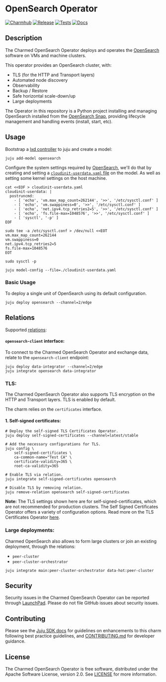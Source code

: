# OpenSearch Operator
[![Charmhub](https://charmhub.io/opensearch/badge.svg)](https://charmhub.io/opensearch)
[![Release](https://github.com/canonical/opensearch-operator/actions/workflows/release.yaml/badge.svg)](https://github.com/canonical/opensearch-operator/actions/workflows/release.yaml)
[![Tests](https://github.com/canonical/opensearch-operator/actions/workflows/ci.yaml/badge.svg?branch=main)](https://github.com/canonical/opensearch-operator/actions/workflows/ci.yaml)
[![Docs](https://github.com/canonical/opensearch-operator/actions/workflows/sync_docs.yaml/badge.svg)](https://github.com/canonical/opensearch-operator/actions/workflows/sync_docs.yaml)

## Description

The Charmed OpenSearch Operator deploys and operates the [OpenSearch](https://opensearch.org/) software on VMs and machine clusters.

This operator provides an OpenSearch cluster, with:
- TLS (for the HTTP and Transport layers)
- Automated node discovery
- Observability
- Backup / Restore
- Safe horizontal scale-down/up
- Large deployments

The Operator in this repository is a Python project installing and managing OpenSearch installed from the [OpenSearch Snap](https://snapcraft.io/opensearch), providing lifecycle management and handling events (install, start, etc).

## Usage

Bootstrap a [lxd controller](https://juju.is/docs/olm/lxd#heading--create-a-controller) to juju and create a model:

```shell
juju add-model opensearch
```

Configure the system settings required by [OpenSearch](https://opensearch.org/docs/latest/install-and-configure/install-opensearch/index/),
we'll do that by creating and setting a [`cloudinit-userdata.yaml` file](https://juju.is/docs/olm/juju-model-config) on the model. 
As well as setting some kernel settings on the host machine.
```
cat <<EOF > cloudinit-userdata.yaml
cloudinit-userdata: |
  postruncmd:
    - [ 'echo', 'vm.max_map_count=262144', '>>', '/etc/sysctl.conf' ]
    - [ 'echo', 'vm.swappiness=0', '>>', '/etc/sysctl.conf' ]
    - [ 'echo', 'net.ipv4.tcp_retries2=5', '>>', '/etc/sysctl.conf' ]
    - [ 'echo', 'fs.file-max=1048576', '>>', '/etc/sysctl.conf' ]
    - [ 'sysctl', '-p' ]
EOF

sudo tee -a /etc/sysctl.conf > /dev/null <<EOT
vm.max_map_count=262144
vm.swappiness=0
net.ipv4.tcp_retries2=5
fs.file-max=1048576
EOT

sudo sysctl -p

juju model-config --file=./cloudinit-userdata.yaml
```

### Basic Usage
To deploy a single unit of OpenSearch using its default configuration.

```shell
juju deploy opensearch --channel=2/edge
```

## Relations

Supported [relations](https://juju.is/docs/olm/relations):

#### `opensearch-client` interface:

To connect to the Charmed OpenSearch Operator and exchange data, relate to the `opensearch-client` endpoint:

```shell
juju deploy data-integrator --channel=2/edge
juju integrate opensearch data-integrator
```

### TLS:

The Charmed OpenSearch Operator also supports TLS encryption on the HTTP and Transport layers. TLS is enabled by default.

The charm relies on the `certificates` interface.

#### 1. Self-signed certificates:
```shell
# Deploy the self-signed TLS Certificates Operator.
juju deploy self-signed-certificates --channel=latest/stable

# Add the necessary configurations for TLS.
juju config \
    self-signed-certificates \
    ca-common-name="Test CA" \
    certificate-validity=365 \
    root-ca-validity=365
    
# Enable TLS via relation.
juju integrate self-signed-certificates opensearch

# Disable TLS by removing relation.
juju remove-relation opensearch self-signed-certificates
```

**Note:** The TLS settings shown here are for self-signed-certificates, which are not recommended for production clusters. The Self Signed Certificates Operator offers a variety of configuration options. Read more on the TLS Certificates Operator [here](https://charmhub.io/self-signed-certificates).


### Large deployments:
Charmed OpenSearch also allows to form large clusters or join an existing deployment, through the relations:
- `peer-cluster`
- `peer-cluster-orchestrator`
```
juju integrate main:peer-cluster-orchestrator data-hot:peer-cluster
```



## Security
Security issues in the Charmed OpenSearch Operator can be reported through [LaunchPad](https://wiki.ubuntu.com/DebuggingSecurity#How%20to%20File). Please do not file GitHub issues about security issues.

## Contributing

Please see the [Juju SDK docs](https://juju.is/docs/sdk) for guidelines on enhancements to this charm following best practice guidelines, and [CONTRIBUTING.md](https://github.com/canonical/opensearch-operator/blob/main/CONTRIBUTING.md) for developer guidance.

## License
The Charmed OpenSearch Operator is free software, distributed under the Apache Software License, version 2.0. See [LICENSE](https://github.com/canonical/opensearch-operator/blob/main/LICENSE) for more information.
